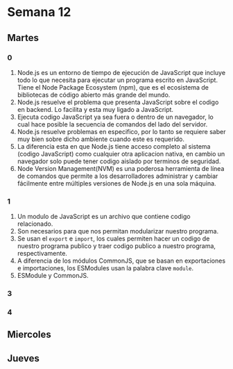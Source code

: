 # Semana 12
## Martes
### 0
1. Node.js es un entorno de tiempo de ejecución de JavaScript que incluye todo lo que necesita para ejecutar un programa escrito en JavaScript. Tiene el Node Package Ecosystem (npm), que es el ecosistema de bibliotecas de código abierto más grande del mundo.
2. Node.js resuelve el problema que presenta JavaScript sobre el codigo en backend. Lo facilita y esta muy ligado a JavaScript.
3. Ejecuta codigo JavaScript ya sea fuera o dentro de un navegador, lo cual hace posible la secuencia de comandos del lado del servidor.
4. Node.js resuelve problemas en especifico, por lo tanto se requiere saber muy bien sobre dicho ambiente cuando este es requerido.
5. La diferencia esta en que Node.js tiene acceso completo al sistema (codigo JavaScript) como cualquier otra aplicacion nativa, en cambio un navegador solo puede tener codigo aislado por terminos de seguridad.
6. Node Version Management(NVM)  es una poderosa herramienta de línea de comandos que permite a los desarrolladores administrar y cambiar fácilmente entre múltiples versiones de Node.js en una sola máquina.
### 1
1. Un modulo de JavaScript es un archivo que contiene codigo relacionado.
2. Son necesarios para que nos permitan modularizar nuestro programa.
3. Se usan el ```export``` e ```import```, los cuales permiten hacer un codigo de nuestro programa publico y traer codigo publico a nuestro programa, respectivamente.
4. A diferencia de los módulos CommonJS, que se basan en exportaciones e importaciones, los ESModules usan la palabra clave ```module```.
5. ESModule y CommonJS.
### 3
### 4
## Miercoles

## Jueves
